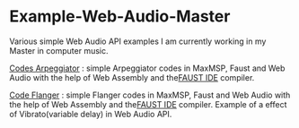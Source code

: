 # Example-Web-Audio-Master
Various simple Web Audio API examples I am currently working in my Master in computer music.

[Codes Arpeggiator](https://github.com/quentinplet/Example-Web-Audio-Master/tree/main/Codes%20Arpeggiator) : simple Arpeggiator codes in MaxMSP, Faust and Web Audio with the help of Web Assembly and the[FAUST IDE](https://faustide.grame.fr/) compiler.

[Code Flanger](https://github.com/quentinplet/Example-Web-Audio-Master/tree/main/Codes%20Flanger) : simple Flanger codes in MaxMSP, Faust and Web Audio with the help of Web Assembly and the[FAUST IDE](https://faustide.grame.fr/) compiler. Example of a effect of Vibrato(variable delay) in Web Audio API.
